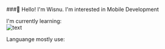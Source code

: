 ###👋 Hello! I'm Wisnu.
I'm interested in Mobile Development

I'm currently learning:<br/>
![text](https://img.shields.io/badge/any_text-you_like-blue)

Languange mostly use: 
<!--- - 💞️ I’m looking to collaborate on ...
- 📫 How to reach me ...
- ⚡ Fun fact: ... --->

<!---
Wisnuuh/Wisnuuh is a ✨ special ✨ repository because its `README.md` (this file) appears on your GitHub profile.
You can click the Preview link to take a look at your changes.
--->
